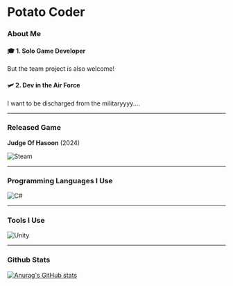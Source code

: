 # Potato Coder

### About Me

#### 🎓 1. **Solo Game Developer**  
But the team project is also welcome!  

#### 🛩️ 2. **Dev in the Air Force**  
I want to be discharged from the militaryyyy....

---

### Released Game

**Judge Of Hasoon** (2024)

![Steam](https://img.shields.io/badge/steam-%23000000.svg?style=for-the-badge&logo=steam&logoColor=white)

---

### Programming Languages I Use

![C#](https://img.shields.io/badge/C%23-239120.svg?&style=for-the-badge&logo=c-sharp&logoColor=white)

---

### Tools I Use

![Unity](https://img.shields.io/badge/unity-%23000000.svg?style=for-the-badge&logo=unity&logoColor=white)

---

### Github Stats

[![Anurag's GitHub stats](https://github-readme-stats.vercel.app/api?username=XOOWAAN)](https://github.com/anuraghazra/github-readme-stats)
